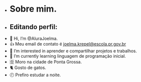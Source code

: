 - # Sobre mim.
- ## Editando perfil:
- 👋 Hi, I’m @AluraJoelma.
- :+1: Meu email de contato é joelma.krepel@escola.pr.gov.br
- 👀 I’m interested in aprender e compartilhar projetos e  trabalhos.
- 🌱 I’m currently learning  linguagem de programação inicial.
- 🈴 Moro na cidade de Ponta Grossa.
- 🐈 Gosto de gatos.
- 🕗 Prefiro estudar a noite.
